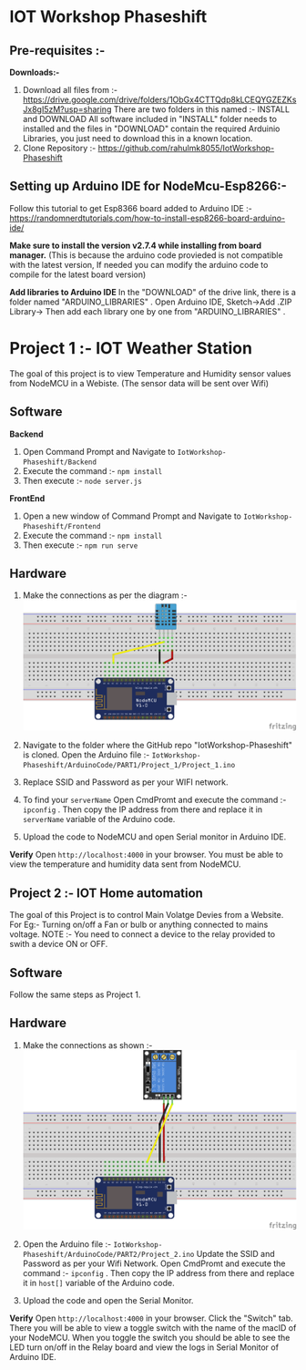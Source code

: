 # IOT Workshop Phaseshift

## Pre-requisites :-

**Downloads:-**

1. Download all files from :- https://drive.google.com/drive/folders/1ObGx4CTTQdp8kLCEQYGZEZKsJx8gI5zM?usp=sharing
There are two folders in this named :- INSTALL and DOWNLOAD
All software included in "INSTALL" folder needs to installed and the files in "DOWNLOAD" contain the required Arduinio Libraries, you just need to download this in a known location.
3. Clone Repository :- https://github.com/rahulmk8055/IotWorkshop-Phaseshift

## Setting up Arduino IDE for NodeMcu-Esp8266:-

Follow this tutorial to get Esp8366 board added to Arduino IDE :- https://randomnerdtutorials.com/how-to-install-esp8266-board-arduino-ide/

**Make sure to install the version v2.7.4 while installing from board manager.** 
(This is because the arduino code provieded is not compatible with the latest version, If needed you can modify the arduino code to compile for the latest board version)

**Add libraries to Arduino IDE**
In the "DOWNLOAD"  of the drive link, there is a folder named "ARDUINO_LIBRARIES" . 
Open Arduino IDE, Sketch->Add .ZIP Library-> Then add each library one by one from "ARDUINO_LIBRARIES" . 


# Project 1 :- IOT Weather Station
The goal of this project is to view Temperature and Humidity sensor values from NodeMCU in a Webiste. (The sensor data will be sent over Wifi)


## Software
**Backend**
1. Open Command Prompt and Navigate to `IotWorkshop-Phaseshift/Backend`
2. Execute the command :- `npm install`
3. Then execute :- `node server.js`

**FrontEnd**
1. Open a new window of Command Prompt and Navigate to `IotWorkshop-Phaseshift/Frontend`
2. Execute the command :- `npm install`
3. Then execute :- `npm run serve`
## Hardware

1. Make the connections as per the diagram :- 
![enter image description here](https://github.com/rahulmk8055/IotWorkshop-Phaseshift/blob/main/ArduinoCode/PART1/DHT_11/DHT_!!_Connection.png?raw=true)

2. Navigate to the folder where the GitHub repo "IotWorkshop-Phaseshift" is cloned.
Open the Arduino file :-
 `IotWorkshop-Phaseshift/ArduinoCode/PART1/Project_1/Project_1.ino`

3. Replace SSID and Password as per your WIFI network.

4. To find your `serverName` Open CmdPromt and execute the command :- `ipconfig` . Then copy the IP address from there and replace it in `serverName` variable of the Arduino code.

5. Upload the code to NodeMCU and open Serial monitor in Arduino IDE.


**Verify**
 Open `http://localhost:4000` in your browser. You must be able to view the temperature and humidity data sent from NodeMCU.


## Project 2 :- IOT Home automation


The goal of this Project is to control Main Volatge Devies from a Website.  For Eg:- Turning on/off a Fan or bulb or anything connected to mains voltage.
NOTE :- You need to connect a device to the relay provided to swith a device ON or OFF.

## Software
Follow the same steps as Project 1.

## Hardware

1. Make the connections as shown :- ![enter image description here](https://github.com/rahulmk8055/IotWorkshop-Phaseshift/blob/main/ArduinoCode/PART2/RELAY.png?raw=true)



2. Open the Arduino file  :- `IotWorkshop-Phaseshift/ArduinoCode/PART2/Project_2.ino`
Update the SSID and Password as per your Wifi Network.
Open CmdPromt and execute the command :- `ipconfig` . Then copy the IP address from there and replace it in `host[]` variable of the Arduino code.

3. Upload the code and open the Serial Monitor.


**Verify**
 Open `http://localhost:4000` in your browser. Click the "Switch" tab. There you will be able to view a toggle switch with the name of the macID of your NodeMCU. When you toggle the switch you should be able to see the LED turn on/off in the Relay board and view the logs in Serial Monitor of Arduino IDE.
